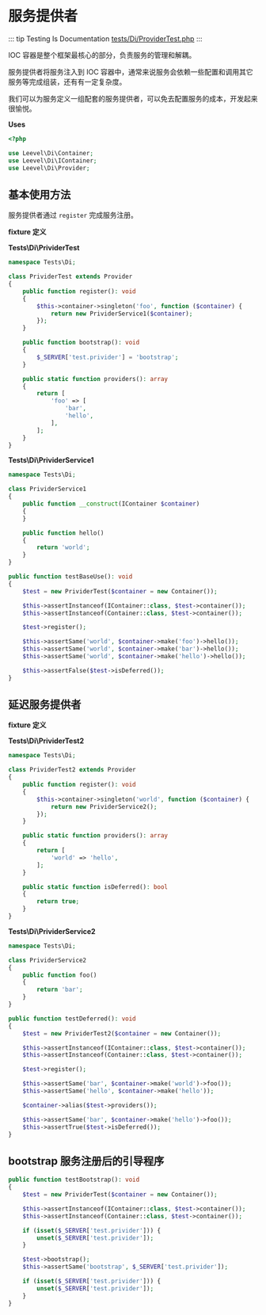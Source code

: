 # 服务提供者

::: tip Testing Is Documentation
[tests/Di/ProviderTest.php](https://github.com/hunzhiwange/framework/blob/master/tests/Di/ProviderTest.php)
:::
    
IOC 容器是整个框架最核心的部分，负责服务的管理和解耦。

服务提供者将服务注入到 IOC 容器中，通常来说服务会依赖一些配置和调用其它服务等完成组装，还有有一定复杂度。

我们可以为服务定义一组配套的服务提供者，可以免去配置服务的成本，开发起来很愉悦。


**Uses**

``` php
<?php

use Leevel\Di\Container;
use Leevel\Di\IContainer;
use Leevel\Di\Provider;
```

## 基本使用方法

服务提供者通过 `register` 完成服务注册。

**fixture 定义**

**Tests\Di\PrividerTest**

``` php
namespace Tests\Di;

class PrividerTest extends Provider
{
    public function register(): void
    {
        $this->container->singleton('foo', function ($container) {
            return new PrividerService1($container);
        });
    }

    public function bootstrap(): void
    {
        $_SERVER['test.privider'] = 'bootstrap';
    }

    public static function providers(): array
    {
        return [
            'foo' => [
                'bar',
                'hello',
            ],
        ];
    }
}
```

**Tests\Di\PrividerService1**

``` php
namespace Tests\Di;

class PrividerService1
{
    public function __construct(IContainer $container)
    {
    }

    public function hello()
    {
        return 'world';
    }
}
```


``` php
public function testBaseUse(): void
{
    $test = new PrividerTest($container = new Container());

    $this->assertInstanceof(IContainer::class, $test->container());
    $this->assertInstanceof(Container::class, $test->container());

    $test->register();

    $this->assertSame('world', $container->make('foo')->hello());
    $this->assertSame('world', $container->make('bar')->hello());
    $this->assertSame('world', $container->make('hello')->hello());

    $this->assertFalse($test->isDeferred());
}
```
    
## 延迟服务提供者

**fixture 定义**

**Tests\Di\PrividerTest2**

``` php
namespace Tests\Di;

class PrividerTest2 extends Provider
{
    public function register(): void
    {
        $this->container->singleton('world', function ($container) {
            return new PrividerService2();
        });
    }

    public static function providers(): array
    {
        return [
            'world' => 'hello',
        ];
    }

    public static function isDeferred(): bool
    {
        return true;
    }
}
```

**Tests\Di\PrividerService2**

``` php
namespace Tests\Di;

class PrividerService2
{
    public function foo()
    {
        return 'bar';
    }
}
```


``` php
public function testDeferred(): void
{
    $test = new PrividerTest2($container = new Container());

    $this->assertInstanceof(IContainer::class, $test->container());
    $this->assertInstanceof(Container::class, $test->container());

    $test->register();

    $this->assertSame('bar', $container->make('world')->foo());
    $this->assertSame('hello', $container->make('hello'));

    $container->alias($test->providers());

    $this->assertSame('bar', $container->make('hello')->foo());
    $this->assertTrue($test->isDeferred());
}
```
    
## bootstrap 服务注册后的引导程序

``` php
public function testBootstrap(): void
{
    $test = new PrividerTest($container = new Container());

    $this->assertInstanceof(IContainer::class, $test->container());
    $this->assertInstanceof(Container::class, $test->container());

    if (isset($_SERVER['test.privider'])) {
        unset($_SERVER['test.privider']);
    }

    $test->bootstrap();
    $this->assertSame('bootstrap', $_SERVER['test.privider']);

    if (isset($_SERVER['test.privider'])) {
        unset($_SERVER['test.privider']);
    }
}
```